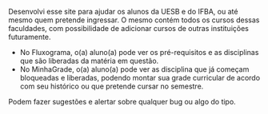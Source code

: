 Desenvolvi esse site para ajudar os alunos da UESB e do IFBA, ou até mesmo quem pretende ingressar.
O mesmo contém todos os cursos dessas faculdades, com possibilidade de adicionar cursos de outras instituições futuramente.

- No Fluxograma, o(a) aluno(a) pode ver os pré-requisitos e as disciplinas que são liberadas da matéria em questão.
- No MinhaGrade, o(a) aluno(a) pode ver as disciplina que já começam bloqueadas e liberadas, podendo montar sua grade curricular de acordo com seu histórico ou que pretende cursar no semestre.

Podem fazer sugestões e alertar sobre qualquer bug ou algo do tipo.

